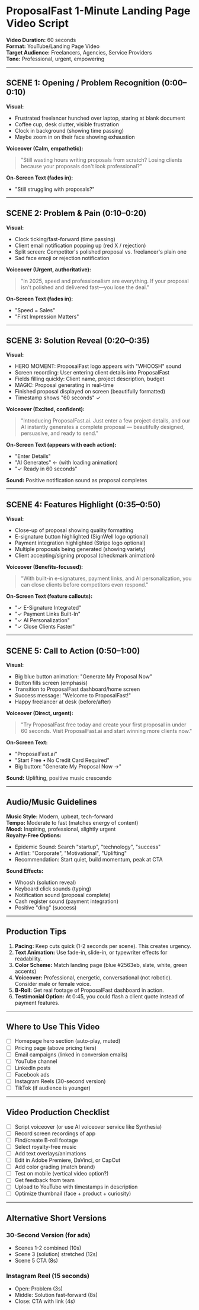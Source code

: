 # ProposalFast 1-Minute Landing Page Video Script

**Video Duration:** 60 seconds  
**Format:** YouTube/Landing Page Video  
**Target Audience:** Freelancers, Agencies, Service Providers  
**Tone:** Professional, urgent, empowering

---

## SCENE 1: Opening / Problem Recognition (0:00–0:10)

**Visual:**
- Frustrated freelancer hunched over laptop, staring at blank document
- Coffee cup, desk clutter, visible frustration
- Clock in background (showing time passing)
- Maybe zoom in on their face showing exhaustion

**Voiceover (Calm, empathetic):**
> "Still wasting hours writing proposals from scratch? Losing clients because your proposals don't look professional?"

**On-Screen Text (fades in):**
- "Still struggling with proposals?"

---

## SCENE 2: Problem & Pain (0:10–0:20)

**Visual:**
- Clock ticking/fast-forward (time passing)
- Client email notification popping up (red X / rejection)
- Split screen: Competitor's polished proposal vs. freelancer's plain one
- Sad face emoji or rejection notification

**Voiceover (Urgent, authoritative):**
> "In 2025, speed and professionalism are everything. If your proposal isn't polished and delivered fast—you lose the deal."

**On-Screen Text (fades in):**
- "Speed = Sales"
- "First Impression Matters"

---

## SCENE 3: Solution Reveal (0:20–0:35)

**Visual:**
- HERO MOMENT: ProposalFast logo appears with "WHOOSH" sound
- Screen recording: User entering client details into ProposalFast
- Fields filling quickly: Client name, project description, budget
- MAGIC: Proposal generating in real-time
- Finished proposal displayed on screen (beautifully formatted)
- Timestamp shows "60 seconds" ✓

**Voiceover (Excited, confident):**
> "Introducing ProposalFast.ai. Just enter a few project details, and our AI instantly generates a complete proposal — beautifully designed, persuasive, and ready to send."

**On-Screen Text (appears with each action):**
- "Enter Details"
- "AI Generates" ← (with loading animation)
- "✓ Ready in 60 seconds"

**Sound:** Positive notification sound as proposal completes

---

## SCENE 4: Features Highlight (0:35–0:50)

**Visual:**
- Close-up of proposal showing quality formatting
- E-signature button highlighted (SignWell logo optional)
- Payment integration highlighted (Stripe logo optional)
- Multiple proposals being generated (showing variety)
- Client accepting/signing proposal (checkmark animation)

**Voiceover (Benefits-focused):**
> "With built-in e-signatures, payment links, and AI personalization, you can close clients before competitors even respond."

**On-Screen Text (feature callouts):**
- "✓ E-Signature Integrated"
- "✓ Payment Links Built-In"
- "✓ AI Personalization"
- "✓ Close Clients Faster"

---

## SCENE 5: Call to Action (0:50–1:00)

**Visual:**
- Big blue button animation: "Generate My Proposal Now"
- Button fills screen (emphasis)
- Transition to ProposalFast dashboard/home screen
- Success message: "Welcome to ProposalFast!"
- Happy freelancer at desk (before/after)

**Voiceover (Direct, urgent):**
> "Try ProposalFast free today and create your first proposal in under 60 seconds. Visit ProposalFast.ai and start winning more clients now."

**On-Screen Text:**
- "ProposalFast.ai"
- "Start Free • No Credit Card Required"
- Big button: "Generate My Proposal Now →"

**Sound:** Uplifting, positive music crescendo

---

## Audio/Music Guidelines

**Music Style:** Modern, upbeat, tech-forward  
**Tempo:** Moderate to fast (matches energy of content)  
**Mood:** Inspiring, professional, slightly urgent  
**Royalty-Free Options:**
- Epidemic Sound: Search "startup", "technology", "success"
- Artlist: "Corporate", "Motivational", "Uplifting"
- Recommendation: Start quiet, build momentum, peak at CTA

**Sound Effects:**
- Whoosh (solution reveal)
- Keyboard click sounds (typing)
- Notification sound (proposal complete)
- Cash register sound (payment integration)
- Positive "ding" (success)

---

## Production Tips

1. **Pacing:** Keep cuts quick (1-2 seconds per scene). This creates urgency.
2. **Text Animation:** Use fade-in, slide-in, or typewriter effects for readability.
3. **Color Scheme:** Match landing page (blue #2563eb, slate, white, green accents)
4. **Voiceover:** Professional, energetic, conversational (not robotic). Consider male or female voice.
5. **B-Roll:** Get real footage of ProposalFast dashboard in action.
6. **Testimonial Option:** At 0:45, you could flash a client quote instead of payment features.

---

## Where to Use This Video

- [ ] Homepage hero section (auto-play, muted)
- [ ] Pricing page (above pricing tiers)
- [ ] Email campaigns (linked in conversion emails)
- [ ] YouTube channel
- [ ] LinkedIn posts
- [ ] Facebook ads
- [ ] Instagram Reels (30-second version)
- [ ] TikTok (if audience is younger)

---

## Video Production Checklist

- [ ] Script voiceover (or use AI voiceover service like Synthesia)
- [ ] Record screen recordings of app
- [ ] Find/create B-roll footage
- [ ] Select royalty-free music
- [ ] Add text overlays/animations
- [ ] Edit in Adobe Premiere, DaVinci, or CapCut
- [ ] Add color grading (match brand)
- [ ] Test on mobile (vertical video option?)
- [ ] Get feedback from team
- [ ] Upload to YouTube with timestamps in description
- [ ] Optimize thumbnail (face + product + curiosity)

---

## Alternative Short Versions

### 30-Second Version (for ads)
- Scenes 1-2 combined (10s)
- Scene 3 (solution) stretched (12s)
- Scene 5 CTA (8s)

### Instagram Reel (15 seconds)
- Open: Problem (3s)
- Middle: Solution fast-forward (8s)
- Close: CTA with link (4s)

